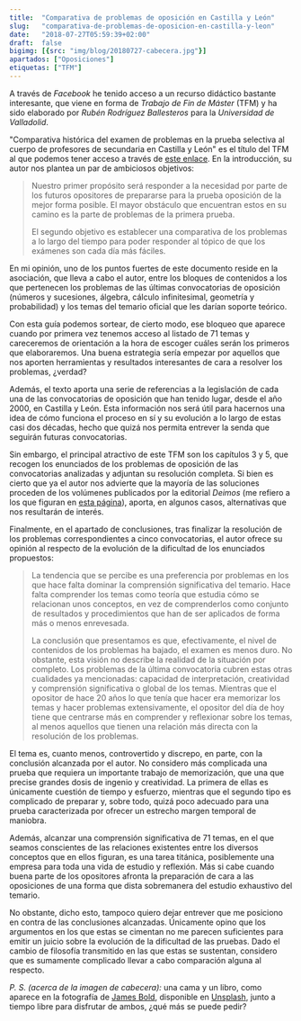 ```yaml
---
title:  "Comparativa de problemas de oposición en Castilla y León"
slug:   "comparativa-de-problemas-de-oposicion-en-castilla-y-leon"
date:   "2018-07-27T05:59:39+02:00"
draft:  false
bigimg: [{src: "img/blog/20180727-cabecera.jpg"}]
apartados: ["Oposiciones"]
etiquetas: ["TFM"]
---
```


A través de *Facebook* he tenido acceso a un recurso didáctico bastante interesante, que viene en forma de *Trabajo de Fin de Máster* (TFM) y ha sido elaborado por *Rubén Rodríguez Ballesteros* para la *Universidad de Valladolid*.
<!--more-->

"Comparativa histórica del examen de problemas en la prueba selectiva al cuerpo de profesores de secundaria en Castilla y León" es el título del TFM al que podemos tener acceso a través de [este enlace](http://uvadoc.uva.es/handle/10324/26136). En la introducción, su autor nos plantea un par de ambiciosos objetivos:

> Nuestro primer propósito será responder a la necesidad por parte de los futuros opositores de prepararse para la prueba oposición de la mejor forma posible. El mayor obstáculo que encuentran estos en su camino es la parte de problemas de la primera prueba. 
> 
> El segundo objetivo es establecer una comparativa de los problemas a lo largo del tiempo para poder responder al tópico de que los exámenes son cada día más fáciles.

En mi opinión, uno de los puntos fuertes de este documento reside en la asociación, que lleva a cabo el autor, entre los bloques de contenidos a los que pertenecen los problemas de las últimas convocatorias de oposición (números y sucesiones, álgebra, cálculo infinitesimal, geometría y probabilidad) y los temas del temario oficial que les darían soporte teórico.

Con esta guía podemos sortear, de cierto modo, ese bloqueo que aparece cuando por primera vez tenemos acceso al listado de 71 temas y careceremos de orientación a la hora de escoger cuáles serán los primeros que elaboraremos. Una buena estrategia sería empezar por aquellos que nos aporten herramientas y resultados interesantes de cara a resolver los problemas, ¿verdad?

Además, el texto aporta una serie de referencias a la legislación de cada una de las convocatorias de oposición que han tenido lugar, desde el año 2000, en Castilla y León. Esta información nos será útil para hacernos una idea de cómo funciona el proceso en sí y su evolución a lo largo de estas casi dos décadas, hecho que quizá nos permita entrever la senda que seguirán futuras convocatorias.

Sin embargo, el principal atractivo de este TFM son los capítulos 3 y 5, que recogen los enunciados de los problemas de oposición de las convocatorias analizadas y adjuntan su resolución completa. Si bien es cierto que ya el autor nos advierte que la mayoría de las soluciones proceden de los volúmenes publicados por la editorial *Deimos* (me refiero a los que figuran en [esta página](http://www.academiadeimos.es/?page_id=1025)), aporta, en algunos casos, alternativas que nos resultarán de interés.

Finalmente, en el apartado de conclusiones, tras finalizar la resolución de los problemas correspondientes a cinco convocatorias, el autor ofrece su opinión al respecto de la evolución de la dificultad de los enunciados propuestos:

> La tendencia que se percibe es una preferencia por problemas en los que hace falta dominar la comprensión significativa del temario. Hace falta comprender los temas como teoría que estudia cómo se relacionan unos conceptos, en vez de comprenderlos como conjunto de resultados y procedimientos que han de ser aplicados de forma más o menos enrevesada.
> 
> La conclusión que presentamos es que, efectivamente, el nivel de contenidos de los problemas ha bajado, el examen es menos duro. No obstante, esta visión no describe la realidad de la situación por completo. Los problemas de la última convocatoria cubren estas otras cualidades ya mencionadas: capacidad de interpretación, creatividad y comprensión significativa o global de los temas. Mientras que el opositor de hace 20 años lo que tenía que hacer era memorizar los temas y hacer problemas extensivamente, el opositor del día de hoy tiene que centrarse más en comprender y reflexionar sobre los temas, al menos aquellos que tienen una relación más directa con la resolución de los problemas.

El tema es, cuanto menos, controvertido y discrepo, en parte, con la conclusión alcanzada por el autor. No considero más complicada una prueba que requiera un importante trabajo de memorización, que una que precise grandes dosis de ingenio y creatividad. La primera de ellas es únicamente cuestión de tiempo y esfuerzo, mientras que el segundo tipo es complicado de preparar y, sobre todo, quizá poco adecuado para una prueba caracterizada por ofrecer un estrecho margen temporal de maniobra.

Además, alcanzar una comprensión significativa de 71 temas, en el que seamos conscientes de las relaciones existentes entre los diversos conceptos que en ellos figuran, es una tarea titánica, posiblemente una empresa para toda una vida de estudio y reflexión. Más si cabe cuando buena parte de los opositores afronta la preparación de cara a las oposiciones de una forma que dista sobremanera del estudio exhaustivo del temario.

No obstante, dicho esto, tampoco quiero dejar entrever que me posiciono en contra de las conclusiones alcanzadas. Únicamente opino que los argumentos en los que estas se cimentan no me parecen suficientes para emitir un juicio sobre la evolución de la dificultad de las pruebas. Dado el cambio de filosofía transmitido en las que estas se sustentan, considero que es sumamente complicado llevar a cabo comparación alguna al respecto. 

*P. S. (acerca de la imagen de cabecera):* una cama y un libro, como aparece en la fotografía de [James Bold](https://unsplash.com/@jamesbold), disponible en [Unsplash](https://unsplash.com/photos/lMQv3xVa8X4), junto a tiempo libre para disfrutar de ambos, ¿qué más se puede pedir?